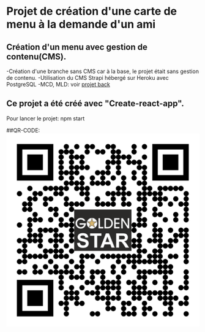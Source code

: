 # Projet de création d'une carte de menu à la demande d'un ami

## Création d'un menu avec gestion de contenu(CMS).

-Création d'une branche sans CMS car à la base, le projet était sans gestion de contenu.
-Utilisation du CMS Strapi hébergé sur Heroku avec PostgreSQL
-MCD, MLD: voir [projet back](https://github.com/david-tran-dev/golden-star-back)

## Ce projet a été créé avec "Create-react-app".

Pour lancer le projet: npm start

##QR-CODE:
![site url]('./../Qr-code/qr-code.png)


